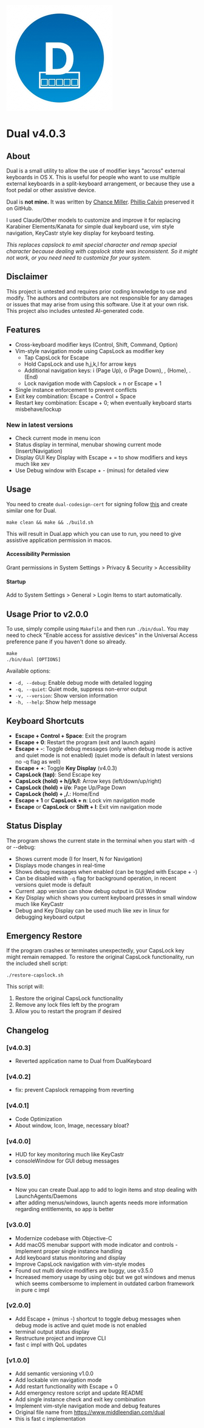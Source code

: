 ![dual Logo](Resources/DualLogo.png)

# Dual v4.0.3

## About

Dual is a small utility to allow the use of modifier keys "across" external keyboards in OS X. This is useful for people who want to use multiple external keyboards in a split-keyboard arrangement, or because they use a foot pedal or other assistive device.

Dual is **not mine.** It was written by [Chance Miller](http://dotdotcomorg.net/dual). [Phillip Calvin](https://github.com/pnc/dual-keyboards) preserved it on GitHub. 

I used Claude/Other models to customize and improve it for replacing Karabiner Elements/Kanata for simple dual keyboard use, vim style navigation, KeyCastr style key display for keyboard testing. 

*This replaces capslock to emit special character and remap special character because dealing with capslock state was inconsistent. So it might not work, or you need need to customize for your system.*

## Disclaimer

This project is untested and requires prior coding knowledge to use and modify. The authors and contributors are not responsible for any damages or issues that may arise from using this software. Use it at your own risk. This project also includes untested AI-generated code.

## Features

- Cross-keyboard modifier keys (Control, Shift, Command, Option)
- Vim-style navigation mode using CapsLock as modifier key
  - Tap CapsLock for Escape
  - Hold CapsLock and use h,j,k,l for arrow keys
  - Additional navigation keys: i (Page Up), o (Page Down), , (Home), . (End)
  - Lock navigation mode with Capslock + n or Escape + 1
- Single instance enforcement to prevent conflicts
- Exit key combination: Escape + Control + Space
- Restart key combination: Escape + 0; when eventually keyboard starts misbehave/lockup

### New in latest versions

- Check current mode in menu icon
- Status display in terminal, menubar showing current mode (Insert/Navigation)
- Display GUI Key Display with Escape + =  to show modifiers and keys much like xev
- Use Debug window with Escape + - (minus) for detailed view

## Usage 

You need to create ```dual-codesign-cert``` for signing follow [this](https://github.com/nikitabobko/AeroSpace/blob/main/dev-docs/development.md#2-create-codesign-certificate) and create similar one for Dual.

```
make clean && make && ./build.sh
```
This will result in Dual.app which you can use to run, you need to give assistive application permission in macos.  

#### Accessibility Permission
Grant permissions in System Settings > Privacy & Security > Accessibility

#### Startup
Add to System Settings > General > Login Items
to start automatically. 



## Usage Prior to v2.0.0

To use, simply compile using `Makefile` and then run `./bin/dual`. You may need to check "Enable access for assistive devices" in the Universal Access preference pane if you haven't done so already.

```
make
./bin/dual [OPTIONS]
```

Available options:
- `-d, --debug`: Enable debug mode with detailed logging
- `-q, --quiet`: Quiet mode, suppress non-error output
- `-v, --version`: Show version information
- `-h, --help`: Show help message


## Keyboard Shortcuts

- **Escape + Control + Space**: Exit the program
- **Escape + 0**: Restart the program (exit and launch again)
- **Escape + -**: Toggle debug messages (only when debug mode is active and quiet mode is not enabled) (quiet mode is default in latest versions no -q flag as well)
- **Escape + +**: Toggle **Key Display**  (v4.0.3)
- **CapsLock (tap)**: Send Escape key
- **CapsLock (hold) + h/j/k/l**: Arrow keys (left/down/up/right)
- **CapsLock (hold) + i/o**: Page Up/Page Down
- **CapsLock (hold) + ,/.**: Home/End
- **Escape + 1** or **CapsLock + n**: Lock vim navigation mode
- **Escape** or **CapsLock** or **Shift + I**: Exit vim navigation mode

## Status Display

The program shows the current state in the terminal when you start with -d or --debug:
- Shows current mode (I for Insert, N for Navigation)
- Displays mode changes in real-time
- Shows debug messages when enabled (can be toggled with Escape + -)
- Can be disabled with `-q` flag for background operation, in recent versions quiet mode is default
- Current .app version can show debug output in GUI Window 
- Key Display which shows you current keyboard presses in small window much like KeyCastr
- Debug and Key Display can be used much like xev in linux for debugging keyboard output

## Emergency Restore

If the program crashes or terminates unexpectedly, your CapsLock key might remain remapped. To restore the original CapsLock functionality, run the included shell script:

```
./restore-capslock.sh
```

This script will:
1. Restore the original CapsLock functionality
2. Remove any lock files left by the program
3. Allow you to restart the program if desired

## Changelog

### [v4.0.3]
- Reverted application name to Dual from DualKeyboard

### [v4.0.2]
- fix: prevent Capslock remapping from reverting 

### [v4.0.1]
- Code Optimization
- About window, Icon, Image, necessary bloat?

### [v4.0.0]
- HUD for key monitoring much like KeyCastr
- consoleWindow for GUI debug messages

### [v3.5.0]
- Now you can create Dual.app to add to login items and stop dealing with LaunchAgents/Daemons
- after adding menus/windows, launch agents needs more information regarding entitlements, so app is better

### [v3.0.0]
- Modernize codebase with Objective-C 
- Add macOS menubar support with mode indicator and controls - Implement proper single instance handling 
- Add keyboard status monitoring and display
- Improve CapsLock navigation with vim-style modes 
- Found out multi device modifiers are buggy, use v3.5.0
- Increased memory usage by using objc but we got windows and menus which seems combersome to implement in outdated carbon framework in pure c impl

### [v2.0.0]
- Add Escape + (minus -) shortcut to toggle debug messages when debug mode is active and quiet mode is not enabled
- terminal output status display
- Restructure project and improve CLI
- fast c impl with QoL updates

### [v1.0.0]
- Add semantic versioning v1.0.0
- Add lockable vim navigation mode
- Add restart functionality with Escape + 0
- Add emergency restore script and update README
- Add single instance check and exit key combination
- Implement vim-style navigation mode and debug features
- Original file name from https://www.middleendian.com/dual
- this is fast c implementation
